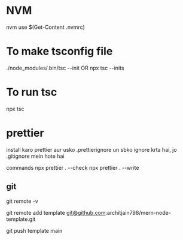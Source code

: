 # NVM

nvm use $(Get-Content .nvmrc)

# To make tsconfig file

./node_modules/.bin/tsc --init
OR
npx tsc --inits

# To run tsc

npx tsc

# prettier

install karo prettier aur usko .prettierignore un sbko ignore krta hai, jo .gitignore mein hote hai

commands
npx prettier . --check
npx prettier . --write

## git

git remote -v

git remote add template git@github.com:architjain798/mern-node-template.git

git push template main
